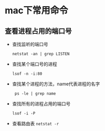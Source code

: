 # mac下常用命令

## 查看进程占用的端口号

* 查找监听的端口号

    `netstat -an | grep LISTEN`

* 查找某个端口号的进程

    `lsof -n -i:80`

* 查找某个进程的方法，name代表进程的名字

    ` ps -le | grep name`

* 查找所有的进程占用的端口号

    `lsof -i -P`
* 查看路由表
    `netstat -r`